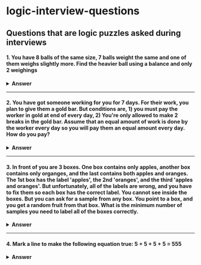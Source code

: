 # logic-interview-questions
Questions that are logic puzzles asked during interviews
---

#### 1. You have 8 balls of the same size, 7 balls weight the same and one of them weighs slightly more. Find the heavier ball using a balance and only 2 weighings


<details><summary><b>Answer</b></summary>
<p>

#### Answer: 

Divide the balls into 2 groups of 3 balls in each group and another 2 groups of 1 ball in each group.
That way you can isolate a single ball based on which group is heavier by just weighing no more than 
2 times

</p>
</details>

---

#### 2. You have got someone working for you for 7 days. For their work, you plan to give them a gold bar. But conditions are, 1) you must pay the worker in gold at end of every day,  2) You're only allowed to make 2 breaks in the gold bar. Assume that an equal amount of work is done by the worker every day so you will pay them an equal amount every day. How do you pay? 

<details><summary><b>Answer</b></summary>
<p>

#### Answer: 

If there are 7 pieces in the gold bar, make a cut after the 4th piece and another cut after the 5th piece so you end up with 3 different sized pieces, 4/7 size, 1/7 size and 2/7 size. This is how you can pay each day:
<p>Day 1: Pay 1/7 piece                        ( worker: 1 ; you: 6 )</p>      <p>Day 4: Take back 1/7 piece & 2/7 piece, pay 4/7 piece   ( worker: 4 ; you: 3 )</p>
<p>Day 2: Take back 1/7 piece, pay 2/7 piece   ( worker: 2 ; you: 5 )</p>      <p>Day 5: Pay 1/7 piece                                    ( worker: 5 ; you: 2 )</p>
<p>Day 3: Pay 1/7 piece                        ( worker: 3 ; you: 4 )</p>      <p>Day 6: Take back 1/7, pay 2/7                           ( worker: 6 ; you: 1 )</p>
                                                                               <p>Day 7: Pay 1/7                                          ( worker: 7 ; you: 0 )</p>
</p>
</details>

---

#### 3. In front of you are 3 boxes. One box contains only apples, another box contains only organges, and the last contains both apples and oranges. The 1st box has the label 'apples', the 2nd 'oranges', and the third 'apples and oranges'. But unfortunately, all of the labels are wrong, and you have to fix them so each box has the correct label. You cannot see inside the boxes. But you can ask for a sample from any box. You point to a box, and you get a random fruit from that box. What is the minimum number of samples you need to label all of the boxes correctly. 

<details><summary><b>Answer</b></summary>
<p>

#### Answer: 
<p>We can take advantage of the fact that ALL 3 boxes are labeled incorrectly</p>
<span> 'Apples' </span>  <span> 'Oranges' </span>   <span> 'Apples and Oranges' </span>
<p>We can take a sample from 'Apples and Oranges' and see what the fruit is. And since 'Apples and Oranges' is mislabeled, we know exactly what the fruit is after taking the sample from that box, so if the sample is orange, the label should be orange or vice versa for apple. So, for example if this 3rd box is acually apples, we'll correctly label it apples. The next 2 boxes will be easy to figure out as the other box labeled apples will definitely not be apples, and the other box labeled oranges will definitely not be oranges</p>
<p>Since the box labeled oranges is definitely wrong and apples is already taken, that leaves us with only Apples and Oranges for that box previously mislabeled orange</p>
<p>And now the only remaining label is oranges which goes to the box previously mislabled Apples. And the problem is solved by just getting 1 sample. </p>

</p>
</details>

---

#### 4. Mark a line to make the following equation true: 5 + 5 + 5 + 5 = 555

<details><summary><b>Answer</b></summary>
<p>

#### Answer: 
<p> 545 + 5 + 5 = 555 </p>

</p>
</details>